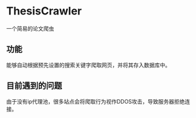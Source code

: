 # ThesisCrawler
一个简易的论文爬虫
## 功能
能够自动根据预先设置的搜索关键字爬取网页，并将其存入数据库中。
## 目前遇到的问题
由于没有ip代理池，很多站点会将爬取行为视作DDOS攻击，导致服务器拒绝连接。
